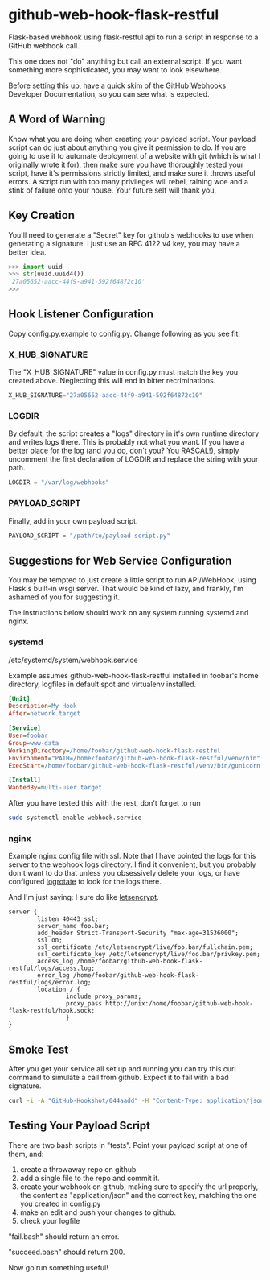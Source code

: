 # github-web-hook-flask-restful
Flask-based webhook using flask-restful api to run a script in response to a GitHub webhook call.

This one does not "do" anything but call an external script. If you want something more sophisticated, you may want to look elsewhere.

Before setting this up, have a quick skim of the GitHub [Webhooks](https://developer.github.com/webhooks/) Developer Documentation, so you can see what is expected.

## A Word of Warning
Know what you are doing when creating your payload script. Your payload script can do just about anything you give it permission to do. If you are going to use it to automate deployment of a website with git (which is what I originally wrote it for), then make sure you have thoroughly tested your script, have it's permissions strictly limited, and make sure it throws useful errors. A script run with too many privileges will rebel, raining woe and a stink of failure onto your house. Your future self will thank you.

## Key Creation
You'll need to generate a "Secret" key for github's webhooks to use when generating a signature. I just use an RFC 4122 v4 key, you may have a better idea.

```python
>>> import uuid
>>> str(uuid.uuid4())
'27a05652-aacc-44f9-a941-592f64872c10'
>>>
```

## Hook Listener Configuration

Copy config.py.example to config.py. Change following as you see fit.

### X_HUB_SIGNATURE
The "X_HUB_SIGNATURE" value in config.py must match the key  you created above. Neglecting this will end in bitter recriminations.

```python
X_HUB_SIGNATURE="27a05652-aacc-44f9-a941-592f64872c10"

```

### LOGDIR
By default, the script creates a "logs" directory in it's own runtime directory and writes logs there. This is probably not what you want. If you have a better place for the log (and you do, don't you? You RASCAL!), simply uncomment the first declaration of LOGDIR and replace the string with your path.

```python
LOGDIR = "/var/log/webhooks"
```

### PAYLOAD_SCRIPT
Finally, add in your own payload script.
```bash
PAYLOAD_SCRIPT = "/path/to/payload-script.py"
```

## Suggestions for Web Service Configuration
You may be tempted to just create a little script to run API/WebHook, using Flask's built-in wsgi server. That would be kind of lazy, and frankly, I'm ashamed of you for suggesting it.

The instructions below should work on any system running systemd and nginx. 

### systemd

/etc/systemd/system/webhook.service

Example assumes github-web-hook-flask-restful installed in foobar's home directory, logfiles in default spot and virtualenv installed.

```ini
[Unit]
Description=My Hook
After=network.target

[Service]
User=foobar
Group=www-data
WorkingDirectory=/home/foobar/github-web-hook-flask-restful
Environment="PATH=/home/foobar/github-web-hook-flask-restful/venv/bin"
ExecStart=/home/foobar/github-web-hook-flask-restful/venv/bin/gunicorn --workers 1 --bind unix:hook.sock -m 007 wsgi

[Install]
WantedBy=multi-user.target
```

After you have tested this with the rest, don't forget to run 
```bash
sudo systemctl enable webhook.service
```

### nginx
Example nginx config file with ssl. Note that I have pointed the logs for this server to the webhook logs directory. I find it convenient, but you probably don't want to do that unless you obsessively delete your logs, or have configured [logrotate](http://linux.die.net/man/8/logrotate) to look for the logs there.

And I'm just saying: I sure do like [letsencrypt](https://letsencrypt.org/howitworks/technology/).

```nginx
server {
        listen 40443 ssl;
        server_name foo.bar;
        add_header Strict-Transport-Security "max-age=31536000";
        ssl on;
        ssl_certificate /etc/letsencrypt/live/foo.bar/fullchain.pem;
        ssl_certificate_key /etc/letsencrypt/live/foo.bar/privkey.pem;
        access_log /home/foobar/github-web-hook-flask-restful/logs/access.log;
        error_log /home/foobar/github-web-hook-flask-restful/logs/error.log;
        location / {
                include proxy_params;
                proxy_pass http://unix:/home/foobar/github-web-hook-flask-restful/hook.sock;
                }
}
```

## Smoke Test

After you get your service all set up and running you can try this curl command to simulate a call from github.  Expect it to fail with a bad signature.
```bash
curl -i -A "GitHub-Hookshot/044aadd" -H "Content-Type: application/json" -H "X-Hub-Signature: testing123"  -H "Accept: application/json" -X POST -d '{"action": "opened", "issue": {"url": "https://api.github.com/repos/octocat/Hello-World/issues/1347", "number": 1347}, "sender": {"login": "octocat", "id": 1}, "repository": {"owner": {"login": "octocat", "id": 1}, "id": 1296269, "full_name": "octocat/Hello-World"}}' http://foo.bar:40443
```

## Testing Your Payload Script
There are two bash scripts in "tests". Point your payload script at one of them, and:

1. create a throwaway repo on github
1. add a single file to the repo and commit it.
1. create your webhook on github, making sure to specify the url properly, the content as "application/json" and the correct key, matching the one you created in config.py
1. make an edit and push your changes to github.
1. check your logfile

"fail.bash" should return an error.

"succeed.bash" should return 200.

Now go run something useful!
